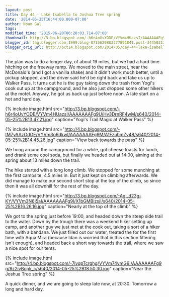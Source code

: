 ```yaml
---
layout: post
title: Day 44 - Lake Isabella to Joshua Tree spring
date: '2014-05-25T16:44:00.000-07:00'
author: Noam Gal
tags:
modified_time: '2015-06-20T06:20:03.714-07:00'
thumbnail: http://3.bp.blogspot.com/-h6r4oUvYODE/VYVm4HUazsI/AAAAAAAFg9U/Hv3DrnRF4wM/s72-c/2014-05-25%2B13.47.21.jpg
blogger_id: tag:blogger.com,1999:blog-8715620883377891841.post-3445031330273649045
blogger_orig_url: http://pct14.blogspot.com/2014/05/day-44-lake-isabella-to-joshua-tree.html
---
```


The plan was to do a longer day, of about 19 miles, but we had a hard time hitching on the freeway ramp. We moved to the main street, near the McDonald's (and I got a vanilla shake) and it didn't work much better, until a pickup stopped, and the driver said he'd be right back and take us up to Walker Pass. It turns out he is the guy taking down the trash from Yogi's cook out up at the campground, and he also just dropped some other hikers at the motel. Anyway, he got us back up just before noon. A late start on a hot and hard day.

{% include image.html src="http://3.bp.blogspot.com/-h6r4oUvYODE/VYVm4HUazsI/AAAAAAAFg9U/Hv3DrnRF4wM/s640/2014-05-25%2B13.47.21.jpg" caption="Yogi's Trail Magic at Walker Pass" %}

{% include image.html src="http://4.bp.blogspot.com/-tM7yAAzOdGE/VYVm3o6dkwI/AAAAAAAFg9M/A1FzuhmZv48/s640/2014-05-25%2B14.45.26.jpg" caption="View back towards the pass" %}

We hung around the campground for a while, got cheese toasts for lunch, and drank some cool soda, but finally we headed out at 14:00, aiming at the spring about 13 miles down the trail.

The hike started with a long long climb. We stopped for some munching at the first campsite, 4.5 miles in. But it just kept on climbing afterwards. We did manage to make our second short stop at the top of the climb, so since then it was all downhill for the rest of the day.

{% include image.html src="http://3.bp.blogspot.com/-Agi_d23g-KY/VYVm3N6I5aI/AAAAAAAFg9I/X1bGMBizsjI/s640/2014-05-25%2B16.26.16.jpg" caption="Nearly at the top of the climb" %}

We got to the spring just before 19:00, and headed down the steep side trail to the water. Down by the trough there was a weekend hiker setting up camp, and another guy we just met at the cook out, taking a sort of a hiker bath, with a bandana. We just filled out our water, treated the for the first time with Aqua Mira (because Idan is worried that in this section filtering isn't enough), and headed back a short way towards the trail, where we saw a nice spot for our tents.

{% include image.html src="http://4.bp.blogspot.com/-7lyqpTcrghg/VYVm74vmG9I/AAAAAAAFg9g/9z2iyBcpk_c/s640/2014-05-25%2B18.50.30.jpg" caption="Near the Joshua Tree spring" %}

A quick dinner, and we are going to sleep late now, at 20:30. Tomorrow a long and hard day.
